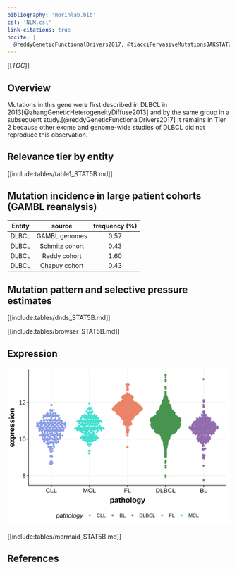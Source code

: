 ```yaml
---
bibliography: 'morinlab.bib'
csl: 'NLM.csl'
link-citations: true
nocite: |
  @reddyGeneticFunctionalDrivers2017, @tiacciPervasiveMutationsJAKSTAT2018, @zhangGeneticHeterogeneityDiffuse2013, 
---
```

[[_TOC_]]

## Overview

Mutations in this gene were first described in DLBCL in 2013[@zhangGeneticHeterogeneityDiffuse2013] and by the same group in a subsequent study.[@reddyGeneticFunctionalDrivers2017] It remains in Tier 2 because other exome and genome-wide studies of DLBCL did not reproduce this observation. 



## Relevance tier by entity

[[include:tables/table1_STAT5B.md]]

## Mutation incidence in large patient cohorts (GAMBL reanalysis)

|Entity|source        |frequency (%)|
|:------:|:--------------:|:-------------:|
|DLBCL |GAMBL genomes |0.57         |
|DLBCL |Schmitz cohort|0.43         |
|DLBCL |Reddy cohort  |1.60         |
|DLBCL |Chapuy cohort |0.43         |

## Mutation pattern and selective pressure estimates

[[include:tables/dnds_STAT5B.md]]



[[include:tables/browser_STAT5B.md]]

## Expression
![](images/gene_expression/STAT5B_by_pathology.svg)
<!-- ORIGIN: zhangGeneticHeterogeneityDiffuse2013 -->
<!-- PMBL: tiacciPervasiveMutationsJAKSTAT2018b -->
<!-- DLBCL: zhangGeneticHeterogeneityDiffuse2013 -->

[[include:tables/mermaid_STAT5B.md]]

## References
